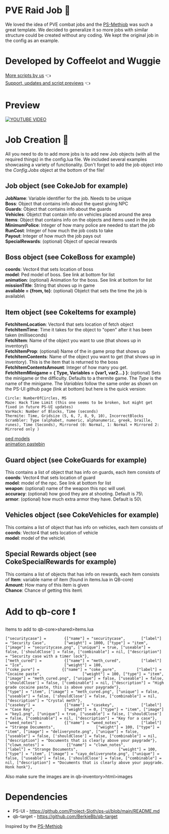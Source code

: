 # PVE Raid Job 🔫

We loved the idea of PVE combat jobs and the [PS-Methjob](https://github.com/iplocator/ps-methrun) was such a great template. We decided to generalize it so more jobs with similar structure could be created without any coding. We kept the original job in the config as an example. 

# Developed by Coffeelot and Wuggie
[More scripts by us](https://github.com/stars/Coffeelot/lists/cw-scripts)  👈\
[Support, updates and script previews](https://discord.gg/FJY4mtjaKr) 👈

# Preview 

[![YOUTUBE VIDEO](http://img.youtube.com/vi/0_Rh1BkwCw8/0.jpg)](https://youtu.be/0_Rh1BkwCw8)

# Job Creation 🔧
All you need to do to add more jobs is to add new Job objects (with all the required things) in the config.lua file. We included several examples showcasing a variety of functionality. Don't forget to add the job object into the *Config.Jobs* object at the bottom of the file! 
## Job object (see CokeJob for example)
**JobName**: Variable identifier for the job. Needs to be unique\
**Boss**: Object that contains info about the quest giving NPC\
**Guards**: Object that contains info about the guards\
**Vehicles**: Objetct that contain info on vehicles placed around the area\
**Items**: Object that contains info on the objects and items used in the job\
**MinimumPolice**: Integer of how many police are needed to start the job\
**RunCost**: Integer of how much the job costs to take\
**Payout**: Integer of how much the job pays out\
**SpecialRewards**: (optional) Object of special rewards

## Boss object (see CokeBoss for example)
**coords**: Vector4 that sets location of boss\
**model**: Ped model of boss. See link at bottom for list\
**animation**: (optional) Animation for the boss. See link at bottom for list\
**missionTitle**: String that shows up in game\
**available = {from, to}**: (optional) Objetct that sets the time the job is available\

## Item object (see CokeItems for example)
**FetchItemLocation**: Vector4 that sets location of fetch object\
**FetchItemTime**: Time it takes for the object to "open" after it has been taken (milliseconds)\
**FetchItem**: Name of the object you want to use (that shows up in inventory)\  
**FetchItemProp**: (optional) Name of the in game prop that shows up\
**FetchItemContents**: Name of the object you want to get (that shows up in inventory). This is the item that is returned to the boss\
**FetchItemContentsAmount**: Integer of how many you get.\
**FetchItemMinigame = { Type, Variables = {var1, var2...} }**: (optional) Sets the minigame or the difficulty. Defaults to a thermite game. The *Type* is the name of the minigame. The *Variables* follow the same order as shown on the PS-UI github page (link at bottom) but here is the quick version:

```
Circle: NumberOfCircles, MS
Maze: Hack Time Limit (this one seems to be broken, but might get fixed in future PS-UI updates)
VarHack: Number of Blocks, Time (seconds)
Thermite: Time, Gridsize (5, 6, 7, 8, 9, 10), IncorrectBlocks
Scrambler: Type (alphabet, numeric, alphanumeric, greek, braille, runes), Time (Seconds), Mirrored (0: Normal, 1: Normal + Mirrored 2: Mirrored only )
``` 

[ped models](https://docs.fivem.net/docs/game-references/ped-models/#scenario-male)\
[animation pastebin](https://pastebin.com/6mrYTdQv)

## Guard object (see CokeGuards for example) 
This contains a list of object that has info on guards, each item consists of
**coords**:  Vector4 that sets location of guard\
**model**: model of the npc. See link at bottom for list\
**weapon**: (optional) name of the weapon this npc will use\  
**accuracy**: (optional) how good they are at shooting. Default is 75\  
**armor**: (optional) how much extra armor they have. Default is 50\  

## Vehicles object (see CokeVehicles for example)
This contains a list of object that has info on vehicles, each item consists of
**coords**:  Vector4 that sets location of vehicle\
**model**: model of the vehicle\

## Special Rewards object (see CokeSpecialRewards for example)
This contains a list of objects that has info on rewards, each item consists of
**Item**:  variable name of  item (found in items.lua in QB-core)\
**Amount**: How many of this item is given\
**Chance**: Chance of getting this item\

# Add to qb-core ❗
Items to add to qb-core>shared>items.lua 
```
["securitycase"] =        {["name"] = "securitycase",       ["label"] = "Security Case",        ["weight"] = 1000, ["type"] = "item", ["image"] = "securitycase.png", ["unique"] = true, ["useable"] = false, ['shouldClose'] = false, ["combinable"] = nil, ["description"] = "Security case with a timer lock"},
["meth_cured"] =          {["name"] = "meth_cured",         ["label"] = "Ice",                  ["weight"] = 100, 
["coke_pure"] =          {["name"] = "coke_pure",         ["label"] = "Cocaine paste",                  ["weight"] = 100, ["type"] = "item", ["image"] = "meth_cured.png", ["unique"] = false, ["useable"] = false, ['shouldClose'] = false, ["combinable"] = nil, ["description"] = "High grade cocaine paste, this is above your paygrade"},
["type"] = "item", ["image"] = "meth_cured.png", ["unique"] = false, ["useable"] = false, ['shouldClose'] = false, ["combinable"] = nil, ["description"] = "Crystal meth"},
["casekey"] =             {["name"] = "casekey",            ["label"] = "Case Key",             ["weight"] = 0, ["type"] = "item", ["image"] = "key1.png", ["unique"] = true, ["useable"] = false, ['shouldClose'] = false, ["combinable"] = nil, ["description"] = "Key for a case"},
["weed_notes"] =          {["name"] = "weed_notes",         ["label"] = "Strange Documents",                  ["weight"] = 100, ["type"] = "item", ["image"] = "deliverynote.png", ["unique"] = false, ["useable"] = false, ['shouldClose'] = false, ["combinable"] = nil, ["description"] = "Documents that is clearly above your paygrade"},
["clown_notes"] =          {["name"] = "clown_notes",         ["label"] = "Strange Documents",                  ["weight"] = 100, ["type"] = "item", ["image"] = "cayo_deliverynote.png", ["unique"] = false, ["useable"] = false, ['shouldClose'] = false, ["combinable"] = nil, ["description"] = "Documents that is clearly above your paygrade. Honk honk"},

```

Also make sure the images are in qb-inventory>html>images


# Dependencies
* PS-UI - https://github.com/Project-Sloth/ps-ui/blob/main/README.md
* qb-target - https://github.com/BerkieBb/qb-target

Inspired by the [PS-Methjob](https://github.com/iplocator/ps-methrun)
